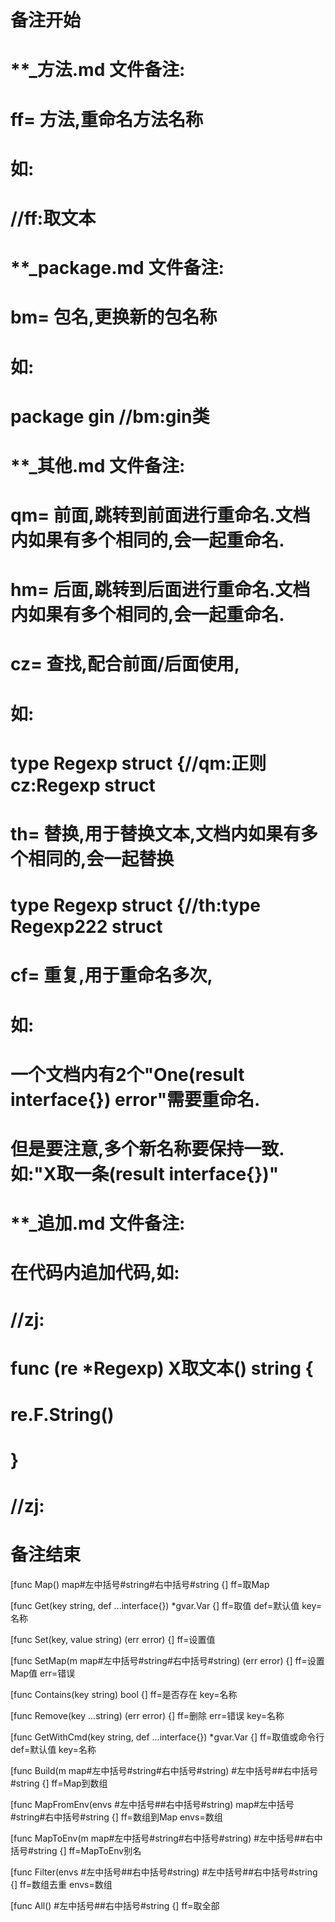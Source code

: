 # 备注开始
# **_方法.md 文件备注:
# ff= 方法,重命名方法名称
# 如:
# //ff:取文本

# **_package.md 文件备注:
# bm= 包名,更换新的包名称 
# 如: 
# package gin //bm:gin类

# **_其他.md 文件备注:
# qm= 前面,跳转到前面进行重命名.文档内如果有多个相同的,会一起重命名.
# hm= 后面,跳转到后面进行重命名.文档内如果有多个相同的,会一起重命名.
# cz= 查找,配合前面/后面使用,
# 如:
# type Regexp struct {//qm:正则 cz:Regexp struct
#
# th= 替换,用于替换文本,文档内如果有多个相同的,会一起替换
# type Regexp struct {//th:type Regexp222 struct
#
# cf= 重复,用于重命名多次,
# 如: 
# 一个文档内有2个"One(result interface{}) error"需要重命名.
# 但是要注意,多个新名称要保持一致. 如:"X取一条(result interface{})"

# **_追加.md 文件备注:
# 在代码内追加代码,如:
# //zj:
# func (re *Regexp) X取文本() string { 
#    re.F.String()
# }
# //zj:
# 备注结束

[func Map() map#左中括号#string#右中括号#string {]
ff=取Map

[func Get(key string, def ...interface{}) *gvar.Var {]
ff=取值
def=默认值
key=名称

[func Set(key, value string) (err error) {]
ff=设置值

[func SetMap(m map#左中括号#string#右中括号#string) (err error) {]
ff=设置Map值
err=错误

[func Contains(key string) bool {]
ff=是否存在
key=名称

[func Remove(key ...string) (err error) {]
ff=删除
err=错误
key=名称

[func GetWithCmd(key string, def ...interface{}) *gvar.Var {]
ff=取值或命令行
def=默认值
key=名称

[func Build(m map#左中括号#string#右中括号#string) #左中括号##右中括号#string {]
ff=Map到数组

[func MapFromEnv(envs #左中括号##右中括号#string) map#左中括号#string#右中括号#string {]
ff=数组到Map
envs=数组

[func MapToEnv(m map#左中括号#string#右中括号#string) #左中括号##右中括号#string {]
ff=MapToEnv别名

[func Filter(envs #左中括号##右中括号#string) #左中括号##右中括号#string {]
ff=数组去重
envs=数组

[func All() #左中括号##右中括号#string {]
ff=取全部
